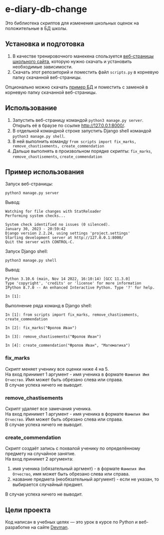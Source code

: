 # e-diary-db-change

Это библиотека скриптов для изменения школьных оценок на положительные в БД школы.

## Установка и подготовка

1. В качестве тренировочного манекена спользуется [веб-страницы школьного сайта](https://github.com/devmanorg/e-diary), которую нужно скачать и установить необходимые зависимости.
2. Скачать этот репозиторий и поместить файл `scripts.py` в корневую папку скачанной веб-страницы.

Опционально можно скачать [пример БД](https://dvmn.org/filer/canonical/1562234129/166/) и поместить с заменой в корневую папку скачанной веб-страницы.

## Использование

1. Запустить веб-страницу командой `python3 manage.py server`. Открыть её в браузе по ссылке http://127.0.0.1:8000/.
2. В отдельной командной строке запустить Django shell командой `python3 manage.py shell`.
3. В ней выполнить команду `from scripts import fix_marks, remove_chastisements, create_commendation`
4. Дальше выполнять в произвольном порядке скрипты: `fix_marks`, `remove_chastisements`, `create_commendation`

## Пример использования

Запуск веб-страницы:
```comandline
python3 manage.py server
```
Вывод:
```comandline
Watching for file changes with StatReloader
Performing system checks...

System check identified no issues (0 silenced).
January 30, 2023 - 20:59:42
Django version 2.2.24, using settings 'project.settings'
Starting development server at http://127.0.0.1:8000/
Quit the server with CONTROL-C.
```

Запуск Django shell:
```comandline
python3 manage.py shell
```
Вывод:
```comandline
Python 3.10.6 (main, Nov 14 2022, 16:10:14) [GCC 11.3.0]
Type 'copyright', 'credits' or 'license' for more information
IPython 8.7.0 -- An enhanced Interactive Python. Type '?' for help.

In [1]: 
```

Выполнение ряда команд в Django shell:
```comandline
In [1]: from scripts import fix_marks, remove_chastisements, create_commendation

In [2]: fix_marks("Фролов Иван")

In [3]: remove_chastisements("Фролов Иван")

In [4]: create_commendation("Фролов Иван", "Математика")
```

### fix_marks

Скрипт меняет ученику все оценки ниже 4 на 5.  
На вход принимет 1 аргумент - имя ученика в формате `Фамилия Имя Отчество`. Имя может быть обрезано слева или справа.  
В случае успеха ничего не выводит.

### remove_chastisements

Скрипт удаляет все замечания ученика.  
На вход принимет 1 аргумент - имя ученика в формате `Фамилия Имя Отчество`. Имя может быть обрезано слева или справа.  
В случае успеха ничего не выводит.

### create_commendation

Скрипт создаёт запись с похвалой ученику по определённому предмету на случайное занятие.  
На вход принимет 2 аргумента: 
1. имя ученика (обязательный аргмент) - в формате `Фамилия Имя Отчество`, имя может быть обрезано слева или справа.
2. название предмета (необязательный аргумент) - если не указан, то выбирается случайный предмет.

В случае успеха ничего не выводит.

## Цели проекта

Код написан в учебных целях — это урок в курсе по Python и веб-разработке на сайте [Devman](https://dvmn.org).